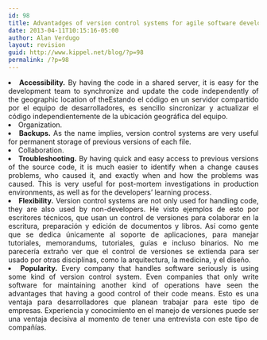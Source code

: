 ```yaml
---
id: 98
title: Advantadges of version control systems for agile software development.
date: 2013-04-11T10:15:16-05:00
author: Alan Verdugo
layout: revision
guid: http://www.kippel.net/blog/?p=98
permalink: /?p=98
---
```

<li style="text-align: justify;">
  <strong>Accessibility.</strong> By having the code in a shared server, it is easy for the development team to synchronize and update the code independently of the geographic location of theEstando el código en un servidor compartido por el equipo de desarrolladores, es sencillo sincronizar y actualizar el código independientemente de la ubicación geográfica del equipo.
</li>
<li style="text-align: justify;">
  Organization.
</li>
<li style="text-align: justify;">
  <strong>Backups.</strong> As the name implies, version control systems are very useful for permanent storage of previous versions of each file.
</li>
<li style="text-align: justify;">
  Collaboration.
</li>
<li style="text-align: justify;">
  <strong>Troubleshooting.</strong> By having quick and easy access to previous versions of the source code, it is much easier to identify when a change causes problems, who caused it, and exactly when and how the problems was caused. This is very useful for post-mortem investigations in production environments, as well as for the developers&#8217; learning process.
</li>
<li style="text-align: justify;">
  <strong>Flexibility.</strong> Version control systems are not only used for handling code, they are also used by non-developers. He visto ejemplos de esto por escritores técnicos, que usan un control de versiones para colaborar en la escritura, preparación y edición de documentos y libros. Así como gente que se dedica únicamente al soporte de aplicaciones, para manejar tutoriales, memorandums, tutoriales, guías e incluso binarios. No me parecería extraño ver que el control de versiones se extienda para ser usado por otras disciplinas, como la arquitectura, la medicina, y el diseño.
</li>
<li style="text-align: justify;">
  <strong>Popularity.</strong> Every company that handles software seriously is using some kind of version control system. Even companies that only write software for maintaining another kind of operations have seen the advantages that having a good control of their code means. Esto es una ventaja para desarrolladores que planean trabajar para este tipo de empresas. Experiencia y conocimiento en el manejo de versiones puede ser una ventaja decisiva al momento de tener una entrevista con este tipo de compañías.
</li>

<p style="text-align: justify;">